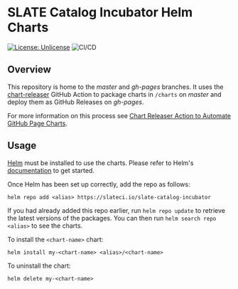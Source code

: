 # SLATE Catalog Incubator Helm Charts

[![License: Unlicense](https://img.shields.io/badge/license-Unlicense-blue.svg)](http://unlicense.org/)
![CI/CD](https://github.com/slateci/slate-catalog-incubator/actions/workflows/release.yaml/badge.svg?branch=master&event=push)

## Overview

This repository is home to the *master* and *gh-pages* branches. It uses the [chart-releaser](https://github.com/helm/chart-releaser-action) GitHub Action to package charts in `/charts` on *master* and deploy them as GitHub Releases on *gh-pages*.

For more information on this process see [Chart Releaser Action to Automate GitHub Page Charts](https://helm.sh/docs/howto/chart_releaser_action/).

## Usage

[Helm](https://helm.sh) must be installed to use the charts.  Please refer to
Helm's [documentation](https://helm.sh/docs) to get started.

Once Helm has been set up correctly, add the repo as follows:

```shell
helm repo add <alias> https://slateci.io/slate-catalog-incubator
```

If you had already added this repo earlier, run `helm repo update` to retrieve the latest versions of the packages. You can then run `helm search repo
<alias>` to see the charts.

To install the `<chart-name>` chart:

```shell
helm install my-<chart-name> <alias>/<chart-name>
```

To uninstall the chart:

```shell
helm delete my-<chart-name>
```
